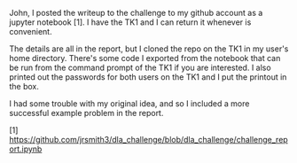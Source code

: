 John,
I posted the writeup to the challenge to my github account as a jupyter notebook [1]. I have the TK1 and I can return it whenever is convenient.

The details are all in the report, but I cloned the repo on the TK1 in my user's home directory. There's some code I exported from the notebook that can be run from the command prompt of the TK1 if you are interested. I also printed out the passwords for both users on the TK1 and I put the printout in the box.

I had some trouble with my original idea, and so I included a more successful example problem in the report. 


[1] https://github.com/jrsmith3/dla_challenge/blob/dla_challenge/challenge_report.ipynb
